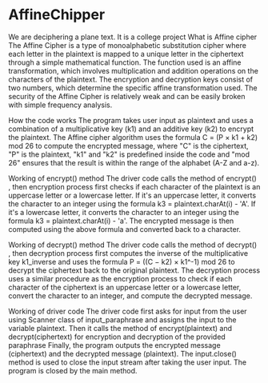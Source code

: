 # AffineChipper
We are deciphering a plane text.
It is a college project 
What is Affine cipher
The Affine Cipher is a type of monoalphabetic substitution cipher where each letter in the plaintext is mapped to a unique letter in the ciphertext through a simple mathematical function. The function used is an affine transformation, which involves multiplication and addition operations on the characters of the plaintext. The encryption and decryption keys consist of two numbers, which determine the specific affine transformation used. The security of the Affine Cipher is relatively weak and can be easily broken with simple frequency analysis.

How the code works
The program takes user input as plaintext and uses a combination of a multiplicative key (k1) and an additive key (k2) to encrypt the plaintext. The Affine cipher algorithm uses the formula C = (P × k1 + k2) mod 26 to compute the encrypted message, where "C" is the ciphertext, "P" is the plaintext, "k1" and "k2" is predefined inside the code and "mod 26" ensures that the result is within the range of the alphabet (A-Z and a-z).

Working of encrypt() method
The driver code calls the method of encrypt() , then encryption process first checks if each character of the plaintext is an uppercase letter or a lowercase letter. If it's an uppercase letter, it converts the character to an integer using the formula k3 = plaintext.charAt(i) - 'A'. If it's a lowercase letter, it converts the character to an integer using the formula k3 = plaintext.charAt(i) - 'a'. The encrypted message is then computed using the above formula and converted back to a character.

Working of decrypt() method
The driver code calls the method of decrypt() , then decryption process first computes the inverse of the multiplicative key k1_inverse and uses the formula P = ((C − k2) × k1^-1) mod 26 to decrypt the ciphertext back to the original plaintext. The decryption process uses a similar procedure as the encryption process to check if each character of the ciphertext is an uppercase letter or a lowercase letter, convert the character to an integer, and compute the decrypted message.

Working of driver code
The driver code first asks for input from the user using Scanner class of input_paraphrase and assigns the input to the variable plaintext. Then it calls the method of encrypt(plaintext) and decrypt(ciphertext) for encryption and decryption of the provided paraphrase Finally, the program outputs the encrypted message (ciphertext) and the decrypted message (plaintext). The input.close() method is used to close the input stream after taking the user input. The program is closed by the main method.

